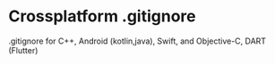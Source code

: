 # Crossplatform .gitignore
.gitignore for C++, Android (kotlin,java), Swift, and Objective-C, DART (Flutter)
